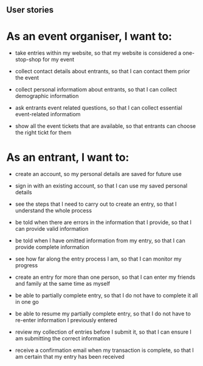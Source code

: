 User stories
------------

As an event organiser, I want to:
=================================

* take entries within my website, so that my website is considered a one-stop-shop for my event

* collect contact details about entrants, so that I can contact them prior the event

* collect personal informatiom about entrants, so that I can collect demographic information

* ask entrants event related questions, so that I can collect essential event-related informatiom

* show all the event tickets that are available, so that entrants can choose the right tickt for them


As an entrant, I want to:
=========================

* create an account, so my personal details are saved for future use

* sign in with an existing account, so that I can use my saved personal details

* see the steps that I need to carry out to create an entry, so that I understand the whole process

* be told when there are errors in the information that I provide, so that I can provide valid information

* be told when I have omitted information from my entry, so that I can provide complete information

* see how far along the entry process I am, so that I can monitor my progress

* create an entry for more than one person, so that I can enter my friends and family at the same time as myself

* be able to partially complete entry, so that I do not have to complete it all in one go

* be able to resume my partially complete entry, so that I do not have to re-enter information I previously entered

* review my collection of entries before I submit it, so that I can ensure I am submitting the correct information

* receive a confirmation email when my transaction is complete, so that I am certain that my entry has been received
